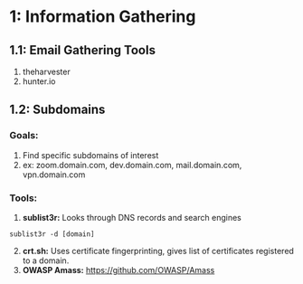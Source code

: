# 1: Information Gathering
## 1.1: Email Gathering Tools
1. theharvester
2. hunter.io

## 1.2: Subdomains
### Goals:
1. Find specific subdomains of interest
  1. ex: zoom.domain.com, dev.domain.com, mail.domain.com, vpn.domain.com
### Tools:
1. **sublist3r:** Looks through DNS records and search engines
```
sublist3r -d [domain]
```
2. **crt.sh:** Uses certificate fingerprinting, gives list of certificates registered to a domain.
3. **OWASP Amass:** https://github.com/OWASP/Amass
